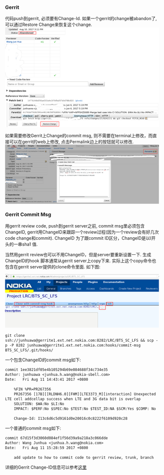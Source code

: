 
### Gerrit

代码push到gerrit, 必须要有Change-Id. 如果一个gerrit的change被abandon了,
可以通过Restore Change来恢复这个change. 
![image](../../images/Gerrit/restorechange.png)

如果需要修改Gerrit上Change的commit msg,
则不需要在terminal上修改，而直接可以在gerrit的web上修改,
点击Permalink边上的按钮就可以修改. 
![image](../../images/Gerrit/change-commit-msg.png)

### Gerrit Commit Msg

用gerrit review code, push到gerrit server之前, commit msg里必须包含ChangeID,
gerrit用ChangeID来跟踪一个review过程(因为一个review会有好几次code
change和commit). 
ChangeID 为了跟commit ID区分，ChangeID是以I开头的一串sha1 值. 

当然用gerrit review也可以不用ChangeID，但是server要重新设置一下. 
生成ChangeID的hook 脚本通常从gerrit server上copy下来.
实际上这个copy命令也包含在gerrit server提供的clone命令里面. 如下图:

![image](../../images/Gerrit/gerrite1-cmd.png)

    git clone ssh://junhuawa@gerrite1.ext.net.nokia.com:8282/LRC/BTS_SC_LFS && scp -p -P 8282 junhuawa@gerrite1.ext.net.nokia.com:hooks/commit-msg BTS_SC_LFS/.git/hooks/

一个包含ChangeID的commit msg如下:

    commit 1ee3821df05e4b105294b69e084688f34c734e35
    Author: junhuawa <junhua.h.wang@nokia-sbell.com>
    Date:   Fri Aug 11 14:43:41 2017 +0800

        %FIN %PR=PR267356
        PR267356 [17B][[RLDNH6.0][FHM][LTE3373_M][interaction] Unexpected LTE cell addcellap success when LTE and 3G data bit is overlap
        SOLUTION: $WA:No $LI:No
        IMPACT: $PERF:No $SPEC:No $TEST:No $TEST_ID:NA $SCM:Yes $COMP: No
        
        Change-Id: I13c6d6c5d9161d0e20016c0c8222f6109d920c28

一个普通的commit msg如下:

    commit 67d15f3d3060d084ef1f56d39a9a218a3c066dde
    Author: Wang Junhua <junhua.h.wang@nokia.com>
    Date:   Fri Aug 11 15:28:59 2017 +0800

        add update to how to commit code to gerrit review, trunk, branch


详细的Gerrit
Change-ID信息可以参考[这里](https://review.openstack.org/Documentation/user-changeid.html)

